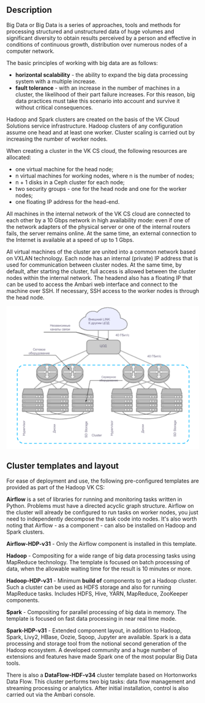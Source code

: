 Description
-----------

Big Data or Big Data is a series of approaches, tools and methods for processing structured and unstructured data of huge volumes and significant diversity to obtain results perceived by a person and effective in conditions of continuous growth, distribution over numerous nodes of a computer network.

The basic principles of working with big data are as follows:

*   **horizontal scalability** - the ability to expand the big data processing system with a multiple increase.
*   **fault tolerance** - with an increase in the number of machines in a cluster, the likelihood of their part failure increases. For this reason, big data practices must take this scenario into account and survive it without critical consequences.

Hadoop and Spark clusters are created on the basis of the VK Cloud Solutions service infrastructure. Hadoop clusters of any configuration assume one head and at least one worker. Cluster scaling is carried out by increasing the number of worker nodes.

When creating a cluster in the VK CS cloud, the following resources are allocated:

*   one virtual machine for the head node;
*   n virtual machines for working nodes, where n is the number of nodes;
*   n + 1 disks in a Ceph cluster for each node;
*   two security groups - one for the head node and one for the worker nodes;
*   one floating IP address for the head-end.

All machines in the internal network of the VK CS cloud are connected to each other by a 10 Gbps network in high availability mode: even if one of the network adapters of the physical server or one of the internal routers fails, the server remains online. At the same time, an external connection to the Internet is available at a speed of up to 1 Gbps.

All virtual machines of the cluster are united into a common network based on VXLAN technology. Each node has an internal (private) IP address that is used for communication between cluster nodes. At the same time, by default, after starting the cluster, full access is allowed between the cluster nodes within the internal network. The headend also has a floating IP that can be used to access the Ambari web interface and connect to the machine over SSH. If necessary, SSH access to the worker nodes is through the head node.

![](./assets/1598477914744-1598477914744.png)

Cluster templates and layout
----------------------------

For ease of deployment and use, the following pre-configured templates are provided as part of the Hadoop VK CS:

**Airflow** is a set of libraries for running and monitoring tasks written in Python. Problems must have a directed acyclic graph structure. Airflow on the cluster will already be configured to run tasks on worker nodes, you just need to independently decompose the task code into nodes. It's also worth noting that Airflow - as a component - can also be installed on Hadoop and Spark clusters.

**Airflow-HDP-v31** - Only the Airflow component is installed in this template.

**Hadoop** - Compositing for a wide range of big data processing tasks using MapReduce technology. The template is focused on batch processing of data, when the allowable waiting time for the result is 10 minutes or more.

**Hadoop-HDP-v31** - Minimum **build of** components to get a Hadoop cluster. Such a cluster can be used as HDFS storage and also for running MapReduce tasks. Includes HDFS, Hive, YARN, MapReduce, ZooKeeper components.

**Spark** - Compositing for parallel processing of big data in memory. The template is focused on fast data processing in near real time mode.

**Spark-HDP-v31** - Extended component layout, in addition to Hadoop, Spark, Livy2, HBase, Oozie, Sqoop, Jupyter are available. Spark is a data processing and storage tool from the notional second generation of the Hadoop ecosystem. A developed community and a huge number of extensions and features have made Spark one of the most popular Big Data tools.

There is also a **DataFlow-HDF-v34** cluster template based on Hortonworks Data Flow. This cluster performs two big tasks: data flow management and streaming processing or analytics. After initial installation, control is also carried out via the Ambari console.
